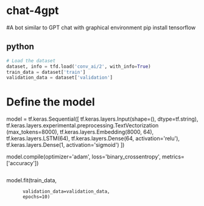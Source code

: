 # chat-4gpt
#A bot similar to GPT chat with graphical environment
pip install tensorflow

## python
```python 
# Load the dataset
dataset, info = tfd.load('conv_ai/2', with_info=True)
train_data = dataset['train']
validation_data = dataset['validation']

```
# Define the model
model = tf.keras.Sequential([
    tf.keras.layers.Input(shape=(), dtype=tf.string),
    tf.keras.layers.experimental.preprocessing.TextVectorization
    (max_tokens=8000),
    tf.keras.layers.Embedding(8000, 64),
    tf.keras.layers.LSTM(64),
    tf.keras.layers.Dense(64, activation='relu'),
    tf.keras.layers.Dense(1, activation='sigmoid')
])

model.compile(optimizer='adam',
              loss='binary_crossentropy',
              metrics=['accuracy'])

```

```

model.fit(train_data,

          validation_data=validation_data,
          epochs=10)


```
